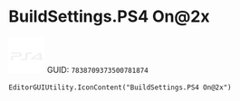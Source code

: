 # BuildSettings.PS4 On@2x
![](/img/BuildSettings.PS4%20On@2x.png)
GUID: `7838709373500781874`
```
EditorGUIUtility.IconContent("BuildSettings.PS4 On@2x")
```
